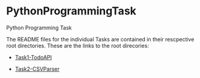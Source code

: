 # PythonProgrammingTask
Python Programming Task

The README files for the individual Tasks are contained in their rescpective root directories.
These are the links to the root direcories:

 - [Task1-TodoAPI](Task1-TodoAPI)
 
 - [Task2-CSVParser](Task2-CSVParsing)
